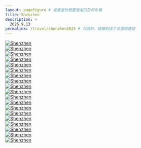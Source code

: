 ```yaml
---
layout: pagefigure # 或者是你想要使用的任何布局
title: Shenzhen
description: >
  2025.9.13
permalink: /travel/shenzhen2025 # 可选的，链接到这个页面的路径
---
```


<div class="figure-grid">
<div class="figure-grid-sizer"></div>
<div class="figure-grid-item">
        <a href="https://travelfigure.rayleigh-lin.top/2025/Shenzhen/_RAY8772.webp" data-lightbox="roadtrip" class="image-link">
        <img class="lozad" 
             data-src="https://travelfigure.rayleigh-lin.top/2025/ShenzhenC/_RAY8772.webp"
             alt="Shenzhen"/>
        </a>
</div>
<div class="figure-grid-item">
        <a href="https://travelfigure.rayleigh-lin.top/2025/Shenzhen/_RAY8791.webp" data-lightbox="roadtrip" class="image-link">
        <img class="lozad" 
             data-src="https://travelfigure.rayleigh-lin.top/2025/ShenzhenC/_RAY8791.webp"
             alt="Shenzhen"/>
        </a>
</div>
<div class="figure-grid-item">
        <a href="https://travelfigure.rayleigh-lin.top/2025/Shenzhen/_RAY8683.webp" data-lightbox="roadtrip" class="image-link">
        <img class="lozad" 
             data-src="https://travelfigure.rayleigh-lin.top/2025/ShenzhenC/_RAY8683.webp"
             alt="Shenzhen"/>
        </a>
</div>
<div class="figure-grid-item">
        <a href="https://travelfigure.rayleigh-lin.top/2025/Shenzhen/_RAY8816.webp" data-lightbox="roadtrip" class="image-link">
        <img class="lozad" 
             data-src="https://travelfigure.rayleigh-lin.top/2025/ShenzhenC/_RAY8816.webp"
             alt="Shenzhen"/>
        </a>
</div>
<div class="figure-grid-item">
        <a href="https://travelfigure.rayleigh-lin.top/2025/Shenzhen/_RAY8694.webp" data-lightbox="roadtrip" class="image-link">
        <img class="lozad" 
             data-src="https://travelfigure.rayleigh-lin.top/2025/ShenzhenC/_RAY8694.webp"
             alt="Shenzhen"/>
        </a>
</div>
<div class="figure-grid-item">
        <a href="https://travelfigure.rayleigh-lin.top/2025/Shenzhen/_RAY8749.webp" data-lightbox="roadtrip" class="image-link">
        <img class="lozad" 
             data-src="https://travelfigure.rayleigh-lin.top/2025/ShenzhenC/_RAY8749.webp"
             alt="Shenzhen"/>
        </a>
</div>
<div class="figure-grid-item">
        <a href="https://travelfigure.rayleigh-lin.top/2025/Shenzhen/_RAY8821.webp" data-lightbox="roadtrip" class="image-link">
        <img class="lozad" 
             data-src="https://travelfigure.rayleigh-lin.top/2025/ShenzhenC/_RAY8821.webp"
             alt="Shenzhen"/>
        </a>
</div>
<div class="figure-grid-item">
        <a href="https://travelfigure.rayleigh-lin.top/2025/Shenzhen/_RAY8732.webp" data-lightbox="roadtrip" class="image-link">
        <img class="lozad" 
             data-src="https://travelfigure.rayleigh-lin.top/2025/ShenzhenC/_RAY8732.webp"
             alt="Shenzhen"/>
        </a>
</div>
<div class="figure-grid-item">
        <a href="https://travelfigure.rayleigh-lin.top/2025/Shenzhen/_RAY8742.webp" data-lightbox="roadtrip" class="image-link">
        <img class="lozad" 
             data-src="https://travelfigure.rayleigh-lin.top/2025/ShenzhenC/_RAY8742.webp"
             alt="Shenzhen"/>
        </a>
</div>
<div class="figure-grid-item">
        <a href="https://travelfigure.rayleigh-lin.top/2025/Shenzhen/_RAY8758.webp" data-lightbox="roadtrip" class="image-link">
        <img class="lozad" 
             data-src="https://travelfigure.rayleigh-lin.top/2025/ShenzhenC/_RAY8758.webp"
             alt="Shenzhen"/>
        </a>
</div>
<div class="figure-grid-item">
        <a href="https://travelfigure.rayleigh-lin.top/2025/Shenzhen/_RAY8763.webp" data-lightbox="roadtrip" class="image-link">
        <img class="lozad" 
             data-src="https://travelfigure.rayleigh-lin.top/2025/ShenzhenC/_RAY8763.webp"
             alt="Shenzhen"/>
        </a>
</div>
<div class="figure-grid-item">
        <a href="https://travelfigure.rayleigh-lin.top/2025/Shenzhen/_RAY8812.webp" data-lightbox="roadtrip" class="image-link">
        <img class="lozad" 
             data-src="https://travelfigure.rayleigh-lin.top/2025/ShenzhenC/_RAY8812.webp"
             alt="Shenzhen"/>
        </a>
</div>
<div class="figure-grid-item">
        <a href="https://travelfigure.rayleigh-lin.top/2025/Shenzhen/_RAY8795.webp" data-lightbox="roadtrip" class="image-link">
        <img class="lozad" 
             data-src="https://travelfigure.rayleigh-lin.top/2025/ShenzhenC/_RAY8795.webp"
             alt="Shenzhen"/>
        </a>
</div>
<div class="figure-grid-item">
        <a href="https://travelfigure.rayleigh-lin.top/2025/Shenzhen/_RAY8818.webp" data-lightbox="roadtrip" class="image-link">
        <img class="lozad" 
             data-src="https://travelfigure.rayleigh-lin.top/2025/ShenzhenC/_RAY8818.webp"
             alt="Shenzhen"/>
        </a>
</div>
<div class="figure-grid-item">
        <a href="https://travelfigure.rayleigh-lin.top/2025/Shenzhen/_RAY8678.webp" data-lightbox="roadtrip" class="image-link">
        <img class="lozad" 
             data-src="https://travelfigure.rayleigh-lin.top/2025/ShenzhenC/_RAY8678.webp"
             alt="Shenzhen"/>
        </a>
</div>
<div class="figure-grid-item">
        <a href="https://travelfigure.rayleigh-lin.top/2025/Shenzhen/_RAY8696.webp" data-lightbox="roadtrip" class="image-link">
        <img class="lozad" 
             data-src="https://travelfigure.rayleigh-lin.top/2025/ShenzhenC/_RAY8696.webp"
             alt="Shenzhen"/>
        </a>
</div>
<div class="figure-grid-item">
        <a href="https://travelfigure.rayleigh-lin.top/2025/Shenzhen/_RAY8751.webp" data-lightbox="roadtrip" class="image-link">
        <img class="lozad" 
             data-src="https://travelfigure.rayleigh-lin.top/2025/ShenzhenC/_RAY8751.webp"
             alt="Shenzhen"/>
        </a>
</div>
<div class="figure-grid-item">
        <a href="https://travelfigure.rayleigh-lin.top/2025/Shenzhen/_RAY8788.webp" data-lightbox="roadtrip" class="image-link">
        <img class="lozad" 
             data-src="https://travelfigure.rayleigh-lin.top/2025/ShenzhenC/_RAY8788.webp"
             alt="Shenzhen"/>
        </a>
</div>
<div class="figure-grid-item">
        <a href="https://travelfigure.rayleigh-lin.top/2025/Shenzhen/_RAY8819.webp" data-lightbox="roadtrip" class="image-link">
        <img class="lozad" 
             data-src="https://travelfigure.rayleigh-lin.top/2025/ShenzhenC/_RAY8819.webp"
             alt="Shenzhen"/>
        </a>
</div>
</div>